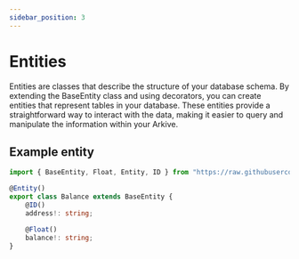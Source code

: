 ```yaml
---
sidebar_position: 3
---
```


# Entities

Entities are classes that describe the structure of your database schema. By extending the BaseEntity class and using decorators, you can create entities that represent tables in your database. These entities provide a straightforward way to interact with the data, making it easier to query and manipulate the information within your Arkive.

## Example entity

```ts title="entities/balance.ts"
import { BaseEntity, Float, Entity, ID } from "https://raw.githubusercontent.com/RoboVault/arkiver/main/mod.ts";

@Entity()
export class Balance extends BaseEntity {
	@ID()
	address!: string;

	@Float()
	balance!: string;
}
```

